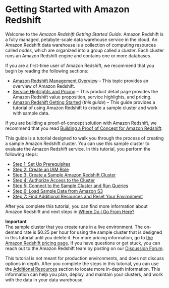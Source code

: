 # Getting Started with Amazon Redshift<a name="getting-started"></a>

 Welcome to the *Amazon Redshift Getting Started Guide*\. Amazon Redshift is a fully managed, petabyte\-scale data warehouse service in the cloud\. An Amazon Redshift data warehouse is a collection of computing resources called *nodes*, which are organized into a group called a *cluster*\. Each cluster runs an Amazon Redshift engine and contains one or more databases\. 

 If you are a first\-time user of Amazon Redshift, we recommend that you begin by reading the following sections: 
+ [Amazon Redshift Management Overview](https://docs.aws.amazon.com/redshift/latest/mgmt/overview.html) – This topic provides an overview of Amazon Redshift\.
+ [Service Highlights and Pricing](https://aws.amazon.com/redshift/) – This product detail page provides the Amazon Redshift value proposition, service highlights, and pricing\.
+ [Amazon Redshift Getting Started](https://docs.aws.amazon.com/redshift/latest/gsg/) \(*this guide*\) – This guide provides a tutorial of using Amazon Redshift to create a sample cluster and work with sample data\.

If you are building a proof\-of\-concept solution with Amazon Redshift, we recommend that you read [Building a Proof of Concept for Amazon Redshift](https://docs.aws.amazon.com/redshift/latest/dg/proof-of-concept-playbook.html)\.

 This guide is a tutorial designed to walk you through the process of creating a sample Amazon Redshift cluster\. You can use this sample cluster to evaluate the Amazon Redshift service\. In this tutorial, you perform the following steps:  
+ [Step 1: Set Up Prerequisites](rs-gsg-prereq.md)
+ [Step 2: Create an IAM Role](rs-gsg-create-an-iam-role.md)
+ [Step 3: Create a Sample Amazon Redshift Cluster](rs-gsg-launch-sample-cluster.md)
+ [Step 4: Authorize Access to the Cluster](rs-gsg-authorize-cluster-access.md)
+ [Step 5: Connect to the Sample Cluster and Run Queries](rs-gsg-connect-to-cluster.md)
+ [Step 6: Load Sample Data from Amazon S3](rs-gsg-create-sample-db.md)
+ [Step 7: Find Additional Resources and Reset Your Environment](rs-gsg-clean-up-tasks.md)

After you complete this tutorial, you can find more information about Amazon Redshift and next steps in [Where Do I Go From Here?](rs-gsg-clean-up-tasks.md#rs-gsg-where-do-i-go)

**Important**  
The sample cluster that you create runs in a live environment\. The on\-demand rate is $0\.25 per hour for using the sample cluster that is designed in this tutorial until you delete it\. For more pricing information, go to [the Amazon Redshift pricing page](https://aws.amazon.com/redshift/pricing/)\. If you have questions or get stuck, you can reach out to the Amazon Redshift team by posting on our [Discussion Forum](https://forums.aws.amazon.com/forum.jspa?forumID=155)\.

 This tutorial is not meant for production environments, and does not discuss options in depth\. After you complete the steps in this tutorial, you can use the [Additional Resources](rs-gsg-clean-up-tasks.md#rs-gsg-additional-resources) section to locate more in\-depth information\. This information can help you plan, deploy, and maintain your clusters, and work with the data in your data warehouse\. 